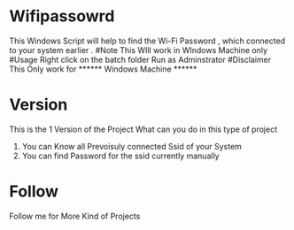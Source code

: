# Wifipassowrd
This Windows Script will help to find the Wi-Fi Password , which connected to your system earlier  .
#Note 
This WIll work in WIndows Machine only 
#Usage
Right click on the batch folder 
Run as Adminstrator 
#Disclaimer 
This Only work for ****** Windows Machine ******
# Version
This is the 1 Version of the Project 
What can you do in this type of project 
1. You can Know all Prevoisuly connected Ssid of your System 
2. You can find Password for the ssid currently manually 
# Follow 
Follow me  for More Kind of Projects 
